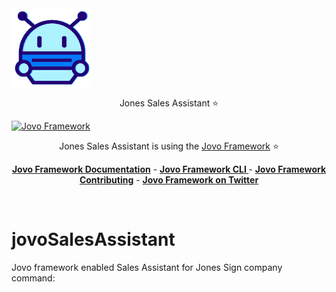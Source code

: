 
<img align="center" src="https://github.com/nickmortensen/jovoSalesAssistant/blob/master/chatboticon-googlehangouts.png" />
<p align="center">Jones Sales Assistant ⭐️</p>


[![Jovo Framework](https://www.jovo.tech/img/github-logo.png)](https://www.jovo.tech)

<p align="center">Jones Sales Assistant is using the  <a href="https://github.com/jovotech/jovo-framework-nodejs">Jovo Framework</a> ⭐️</p>

<p align="center">
<a href="https://www.jovo.tech/framework/docs/"><strong>Jovo Framework Documentation</strong></a> -
<a href="https://github.com/jovotech/jovo-cli"><strong>Jovo Framework CLI </strong></a> - <a href="https://github.com/jovotech/jovo-framework-nodejs/blob/master/CONTRIBUTING.md"><strong>Jovo Framework Contributing</strong></a> - <a href="https://twitter.com/jovotech"><strong>Jovo Framework on Twitter</strong></a></p>
<br/>

# jovoSalesAssistant

Jovo framework enabled Sales Assistant for Jones Sign company
command:





